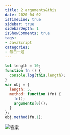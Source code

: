 ```yaml
---
title: 2 arguments&this
date: 2020-04-02
isTimeLine: true
sidebar: true
sidebarDepth: 1
isShowComments: true
tags:
- JavaScript
categories:
- 每日一题
---
```


```js
let length = 10;
function fn () {
  console.log(this.length);
}
var obj = {
  length: 5,
  method: function (fn) {
    fn();
    arguments[0]();
  }
};
obj.method(fn,1);

```
<!-- ![题目](/my-vue-press-blog/img/accu/2020-04-02-timu.jpeg) -->

![答案](/my-vue-press-blog/img/accu/2020-04-02.jpeg)

